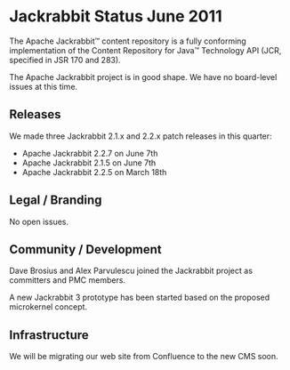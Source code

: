 <!--
   Licensed to the Apache Software Foundation (ASF) under one or more
   contributor license agreements.  See the NOTICE file distributed with
   this work for additional information regarding copyright ownership.
   The ASF licenses this file to You under the Apache License, Version 2.0
   (the "License"); you may not use this file except in compliance with
   the License.  You may obtain a copy of the License at

       http://www.apache.org/licenses/LICENSE-2.0

   Unless required by applicable law or agreed to in writing, software
   distributed under the License is distributed on an "AS IS" BASIS,
   WITHOUT WARRANTIES OR CONDITIONS OF ANY KIND, either express or implied.
   See the License for the specific language governing permissions and
   limitations under the License.
-->

Jackrabbit Status June 2011
===========================
The Apache Jackrabbit™ content repository is a fully conforming
implementation of the Content Repository for Java™ Technology API (JCR,
specified in JSR 170 and 283).

The Apache Jackrabbit project is in good shape. We have no board-level
issues at this time.


Releases
--------
We made three Jackrabbit 2.1.x and 2.2.x patch releases in this quarter:

* Apache Jackrabbit 2.2.7 on June 7th
* Apache Jackrabbit 2.1.5 on June 7th
* Apache Jackrabbit 2.2.5 on March 18th


Legal / Branding
----------------
No open issues.


Community / Development
-----------------------
Dave Brosius and Alex Parvulescu joined the Jackrabbit project as
committers and PMC members.

A new Jackrabbit 3 prototype has been started based on the proposed
microkernel concept.


Infrastructure
--------------
We will be migrating our web site from Confluence to the new CMS soon.
